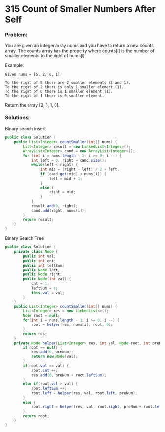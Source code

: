 # 315 Count of Smaller Numbers After Self

### Problem:
You are given an integer array nums and you have to return a new counts array. The counts array has the property where counts[i] is the number of smaller elements to the right of nums[i].

Example:
```
Given nums = [5, 2, 6, 1]

To the right of 5 there are 2 smaller elements (2 and 1).
To the right of 2 there is only 1 smaller element (1).
To the right of 6 there is 1 smaller element (1).
To the right of 1 there is 0 smaller element.
```

Return the array [2, 1, 1, 0].

### Solutions:

Binary search insert

```java
public class Solution {
    public List<Integer> countSmaller(int[] nums) {
        List<Integer> result = new LinkedList<Integer>();
        ArrayList<Integer> cand = new ArrayList<Integer>();
        for (int i = nums.length - 1; i >= 0; i --) {
            int left = 0, right = cand.size();
            while(left < right) {
                int mid = (right - left) / 2 + left;
                if (cand.get(mid) < nums[i]) {
                    left = mid + 1;
                }
                else {
                    right = mid;
                }
            }
            result.add(0, right);
            cand.add(right, nums[i]);
        }
        return result;
    }
}
```
Binary Search Tree
```java
public class Solution {
    private class Node {
        public int val;
        public int cnt;
        public int leftSum;
        public Node left;
        public Node right;
        public Node(int val) {
            cnt = 1;
            leftSum = 0;
            this.val = val;
        }
    }
    public List<Integer> countSmaller(int[] nums) {
        List<Integer> res = new LinkedList<>();
        Node root = null;
        for(int i = nums.length - 1; i >= 0; i --) {
            root = helper(res, nums[i], root, 0);
        }
        return res;
    }
    private Node helper(List<Integer> res, int val, Node root, int preNum) {
        if(root == null) {
            res.add(0, preNum);
            return new Node(val);
        }
        if(root.val == val) {
            root.cnt ++;
            res.add(0, preNum + root.leftSum);
        }
        else if(root.val > val) {
            root.leftSum ++;
            root.left = helper(res, val, root.left, preNum);
        }
        else {
            root.right = helper(res, val, root.right, preNum + root.leftSum + root.cnt);
        }    
        return root;
    }
}
```

